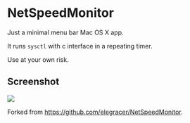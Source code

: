 # NetSpeedMonitor

Just a minimal menu bar Mac OS X app.

It runs `sysctl` with c interface in a repeating timer.

Use at your own risk.

## Screenshot

![](./screenshot.png)


Forked from https://github.com/elegracer/NetSpeedMonitor.
